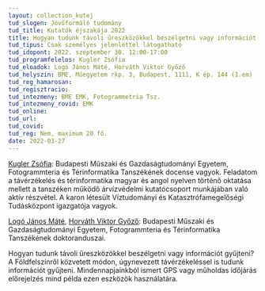 ```yaml
---
layout: collection_kutej
tud_slogen: Jövőformáló tudomány
tud_title: Kutatók éjszakája 2022
title: Hogyan tudunk távoli űreszközökkel beszélgetni vagy információt gyűjteni?
tud_tipus: Csak személyes jelenléttel látogatható
tud_idopont: 2022. szeptember 30. 12:00-17:00
tud_programfelelos: Kugler Zsófia
tud_eloadok: Logó János Máté, Horváth Viktor Győző
tud_helyszin: BME, Műegyetem rkp. 3, Budapest, 1111, K ép. 144 (I.em)
tud_reg_hamarosan:
tud_regisztracio:
tud_intezmeny: BME EMK, Fotogrammetria Tsz.
tud_intezmeny_rovid: EMK
tud_online:
tud_url:
tud_covid:
tud_reg: Nem, maximum 20 fő.
date: 2022-03-27
---
```



<a href="http://epito.bme.hu/kugler-zsofia" target="_blank"> Kugler Zsófia</a>: Budapesti Műszaki és Gazdaságtudományi Egyetem, Fotogrammteria és Térinformatika Tanszékének docense vagyok. Feladatom a távérzékelés és térinformatika magyar és angol nyelven történő oktatása mellett a tanszéken működő árvízvédelmi kutatócsoport munkájában való aktív részvétel. A karon létesült Víztudományi és Katasztrófamegelőségi Tudásközpont igazgatója vagyok.
 
<a href="http://epito.bme.hu/logo-janosmate" target="_blank"> Logó János Máté</a>, <a href="http://epito.bme.hu/horvath-viktor" target="_blank"> Horváth Viktor Győző</a>:
Budapesti Műszaki és Gazdaságtudományi Egyetem, Fotogrammteria és Térinformatika Tanszékének doktoranduszai.


Hogyan tudunk távoli űreszközökkel beszélgetni vagy információt gyűjteni? A  Földfelszínről  közvetett módon, úgynevezett távérzékeléssel is tudunk információt gyűjteni. Mindennapjainkból ismert GPS vagy műholdas időjárás előrejelzés mind példa ezen eszközök használatára. 


<br><br>